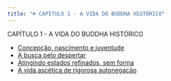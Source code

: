 ```yaml
---
title: "☸ CAPÍTULO 1 - A VIDA DO BUDDHA HISTÓRICO"
---
```


CAPÍTULO 1 - A VIDA DO BUDDHA HISTÓRICO

- [Concepção, nascimento e juventude](Concepção,%20nascimento%20e%20juventude.md)
- [A busca pelo despertar](A%20busca%20pelo%20despertar.md)
- [Atingindo estados refinados, sem forma](Atingindo%20estados%20refinados,%20sem%20forma.md)
- [A vida ascética de rigorosa autonegação](A%20vida%20ascética%20de%20rigorosa%20autonegação.md)
